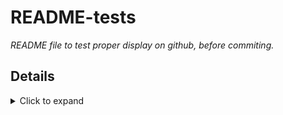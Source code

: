 # README-tests

*README file to test proper display on github, before commiting.*


## Details

<details>

<summary>Click to expand</summary>

```json
[
  {
    "works?": 123,
    "hello": "yes",
  }
]
```

</details>
